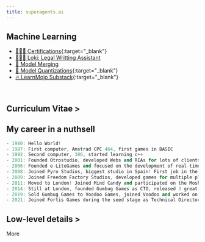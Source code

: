```yaml
---
title: superagents.ai
---
```


## Machine Learning

- [🧑🏻‍🎓 Certifications](https://www.linkedin.com/in/ignacio-garmendia-a2076a3/details/certifications/){:target="_blank"}
- [👩🏻‍⚖️ Loki: Legal Writting Assistant](https://www.superagents.ai/2024/05/04/loki/)
- [🧪 Model Merging](https://www.superagents.ai/2024/05/04/model_merging/)
- [🤗 Model Quantizations](https://huggingface.co/collections/neopolita/quants-65edf306a24bc01911107199){:target="_blank"}
- [🔥 LearnMojo Substack](https://learnmojo.substack.com/){:target="_blank"}

<br>

## Curriculum Vitae >

<!-- .slide -->

## My career in a nuthsell

```cpp
- 1980: Hello World!
- 1987: First computer, Amstrad CPC 464, first games in BASIC
- 1992: Second computer, 386, started learning c++
- 2001: Founded Otrostudio, developed Webs and RIAs for lots of clients
- 2006: Founded e-LiteGames and focused on the development of real-time multiplayer games
- 2008: Joined Pyro Studios, biggest studio in Spain! First job in the games industry
- 2009: Joined Freedom Factory Studios, developed games for multiple platforms
- 2011: Moved to London! Joined Mind Candy and participated on the Moshi Monsters phenomenon
- 2014: Still at London, founded Gumbug Games as CTO, released 3 great games
- 2019: Sold Gumbug Games to Voodoo Games, joined Voodoo and worked on some of their biggest hits
- 2021: Joined Fortis Games during the seed stage as Technical Director of their first team
```

## Low-level details >

<!-- .slide vertical=true -->

More
